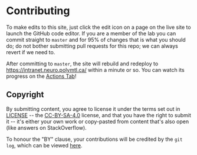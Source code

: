 # Contributing

To make edits to this site, just click the edit icon on a page on the live site to launch the GitHub code editor.
If you are a member of the lab you can commit straight to `master` and for 95% of changes that is what you should do;
do not bother submitting pull requests for this repo; we can always revert if we need to.

After committing to `master`, the site will rebuild and redeploy to https://intranet.neuro.polymtl.ca/ within a minute or so. 
You can watch its progress on the [Actions Tab](https://github.com/neuropoly/intranet.neuro.polymtl.ca/actions/workflows/publish.yml)!

## Copyright

By submitting content, you agree to license it under the terms set out in [LICENSE](./LICENSE) -- the [CC-BY-SA-4.0](https://creativecommons.org/licenses/by-sa/4.0/) license,
and that you have the right to submit it -- it's either your own work or copy-pasted from content that's also open (like answers on StackOverflow).

To honour the "BY" clause, your contributions will be credited by the `git log`, which can be viewed [here](https://github.com/neuropoly/intranet.neuro.polymtl.ca/graphs/contributors).
